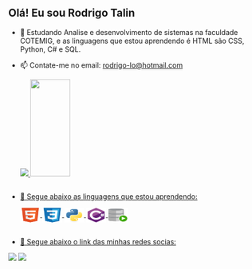 ## Olá! Eu sou Rodrigo Talin

- 🌱 Estudando Analise e desenvolvimento de sistemas na faculdade COTEMIG, e as linguagens que estou aprendendo é HTML são CSS, Python, C# e SQL.
- 📫 Contate-me no email: rodrigo-lo@hotmail.com

  <div> 
    <a href= "https://github.com/RodrigoTalin">
    <img heigh = "180cm" src="https://github-readme-stats.vercel.app/api?username=RodrigoTalin&show_icons=true&theme=dark">
    <img width="41%" height="195px" src="https://github-readme-stats.vercel.app/api/top-langs/?username=RodrigoTalin&layout=compact&hide_border=true&title_color=00bfbf&text_color=00bfbf&bg_color=0d1117" />
  </div>

##

- 📖 Segue abaixo as linguagens que estou aprendendo:

  <div>
    <img align="center" alt="Rodrigo-HTML" height="30" width="40" src="https://raw.githubusercontent.com/devicons/devicon/master/icons/html5/html5-original.svg">
    <img align="center" alt="Rodrigo-CSS" height="30" width="40" src="https://raw.githubusercontent.com/devicons/devicon/master/icons/css3/css3-original.svg">
    <img align="center" alt="Rodrigo-Python" height="30" width="40" src="https://raw.githubusercontent.com/devicons/devicon/master/icons/python/python-original.svg">
    <img align="center" alt="Rodrigo-Csharp" height="30" width="40" src="https://raw.githubusercontent.com/devicons/devicon/master/icons/csharp/csharp-original.svg">
    <img align="center" alt="Rodrigo-SQL" height="30" width="40" src="https://raw.githubusercontent.com/devicons/devicon/master/icons/sqldeveloper/sqldeveloper-original.svg">
          
  </div>

  ##

- 📱 Segue abaixo o link das minhas redes socias:

<div>
  <a href="https://instagram.com/rodrigotalin" target="_blank"><img src="https://img.shields.io/badge/-Instagram-%23E4405F?style=for-the-badge&logo=instagram&logoColor=white" target="_blank"></a>
  <a href="https://www.linkedin.com/in/rodrigoalef" target="_blank"><img src="https://img.shields.io/badge/-LinkedIn-%230077B5?style=for-the-badge&logo=linkedin&logoColor=white" target="_blank"></a>
</div>
